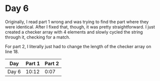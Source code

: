 # Day 6

Originally, I read part 1 wrong and was trying to find the part where they were identical. After I fixed that, though, it was pretty straightforward. I just created a checker array with 4 elements and slowly cycled the string through it, checking for a match.

For part 2, I literally just had to change the length of the checker array on line 18.


| Day   | Part 1 | Part 2 |
| ----- | ------ | ------ |
| Day 6 | 10:12  | 0:07   |
